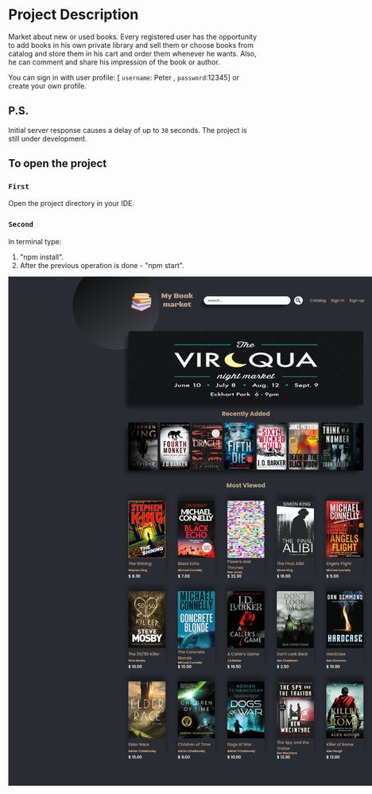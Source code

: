 # Project Description

Market about new or used books. Every registered user has the opportunity to add books in his own private library and sell them or choose books from catalog and store them in his cart and order them whenever he wants. Also, he can comment and share his impression of the book or author.

You can sign in with user profile: [ `username`: Peter , `password`:12345] or create your own profile.

## P.S.
Initial server response causes a delay of up to `30` seconds.
Тhe project is still under development. 

## To open the project

### `First`
Open the project directory in your IDE.

### `Second`
In terminal type:
  1. "npm install".
  2. After the previous operation is done - "npm start".


<img 
src="./src/assets/images/overview.png" 
alt="preview"
style="margin: 0 auto; max-width: 1000px">
